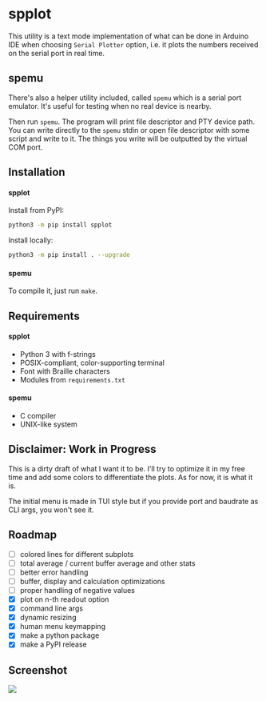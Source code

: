 # spplot

This utility is a text mode implementation of what can be done in Arduino IDE
when choosing `Serial Plotter` option, i.e. it plots the numbers received on
the serial port in real time.

## spemu

There's also a helper utility included, called `spemu` which is a serial port
emulator. It's useful for testing when no real device is nearby.

Then run `spemu`. The program will print file descriptor and PTY device path.
You can write directly to the `spemu` stdin or open file descriptor with some
script and write to it. The things you write will be outputted by the virtual
COM port.

## Installation

#### spplot

Install from PyPI:
```bash
python3 -m pip install spplot
```

Install locally:
```bash
python3 -m pip install . --upgrade
```

#### spemu

To compile it, just run `make`.

## Requirements

#### spplot

* Python 3 with f-strings
* POSIX-compliant, color-supporting terminal
* Font with Braille characters
* Modules from `requirements.txt`

#### spemu

* C compiler
* UNIX-like system

## Disclaimer: Work in Progress

This is a dirty draft of what I want it to be. I'll try to optimize it in my
free time and add some colors to differentiate the plots. As for now, it is
what it is.

The initial menu is made in TUI style but if you provide port and baudrate as
CLI args, you won't see it.

## Roadmap

- [ ] colored lines for different subplots
- [ ] total average / current buffer average and other stats
- [ ] better error handling
- [ ] buffer, display and calculation optimizations
- [ ] proper handling of negative values
- [x] plot on n-th readout option
- [x] command line args
- [x] dynamic resizing
- [x] human menu keymapping
- [x] make a python package
- [x] make a PyPI release

## Screenshot

![](https://i.imgur.com/37MfwQr.png)
